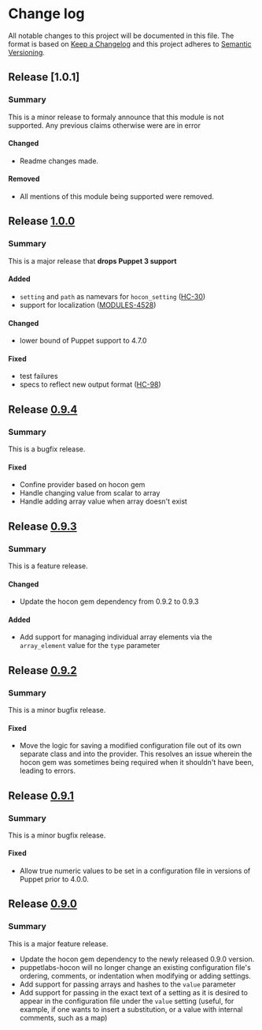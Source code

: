 # Change log

All notable changes to this project will be documented in this file. The format is based on [Keep a Changelog](http://keepachangelog.com/en/1.0.0/)
and this project adheres to [Semantic Versioning](http://semver.org).

## Release [1.0.1]
### Summary
This is a minor release to formaly announce that this module is not supported. Any previous claims otherwise were are in error

#### Changed
- Readme changes made.

#### Removed
- All mentions of this module being supported were removed.

## Release [1.0.0]
### Summary
This is a major release that **drops Puppet 3 support**

#### Added
- `setting` and `path` as namevars for `hocon_setting` ([HC-30](https://tickets.puppet.com/browse/HC-30))
- support for localization ([MODULES-4528](https://tickets.puppet.com/browse/MODULES-4528))

#### Changed
- lower bound of Puppet support to 4.7.0

#### Fixed
- test failures
- specs to reflect new output format ([HC-98](https://tickets.puppet.com/browse/HC-98))

## Release [0.9.4]
### Summary
This is a bugfix release.

#### Fixed
* Confine provider based on hocon gem
* Handle changing value from scalar to array
* Handle adding array value when array doesn't exist

## Release [0.9.3]
### Summary
This is a feature release.

#### Changed
* Update the hocon gem dependency from 0.9.2 to 0.9.3

#### Added
* Add support for managing individual array elements via the `array_element`
  value for the `type` parameter

## Release [0.9.2]
### Summary
This is a minor bugfix release.

#### Fixed
* Move the logic for saving a modified configuration file out of its own
  separate class and into the provider. This resolves an issue wherein
  the hocon gem was sometimes being required when it shouldn't have been,
  leading to errors.

## Release [0.9.1]
### Summary
This is a minor bugfix release.

#### Fixed
* Allow true numeric values to be set in a configuration file in versions
  of Puppet prior to 4.0.0.

## Release [0.9.0]
### Summary
This is a major feature release.

* Update the hocon gem dependency to the newly released 0.9.0 version.
* puppetlabs-hocon will no longer change an existing configuration file's
  ordering, comments, or indentation when modifying or adding settings.
* Add support for passing arrays and hashes to the `value` parameter
* Add support for passing in the exact text of a setting as it is
  desired to appear in the configuration file under the `value`
  setting (useful, for example, if one wants to insert a substitution,
  or a value with internal comments, such as a map)

[1.0.0]: https://github.com/puppetlabs/puppetlabs-hocon/compare/0.9.4...1.0.0
[1.0.0]: https://github.com/puppetlabs/puppetlabs-hocon/compare/0.9.4...1.0.0
[0.9.4]: https://github.com/puppetlabs/puppetlabs-hocon/compare/0.9.3...0.9.4
[0.9.3]: https://github.com/puppetlabs/puppetlabs-hocon/compare/0.9.2...0.9.3
[0.9.2]: https://github.com/puppetlabs/puppetlabs-hocon/compare/0.9.1...0.9.2
[0.9.1]: https://github.com/puppetlabs/puppetlabs-hocon/compare/0.9.0...0.9.1
[0.9.0]: https://github.com/puppetlabs/puppetlabs-hocon/commits/0.9.0
